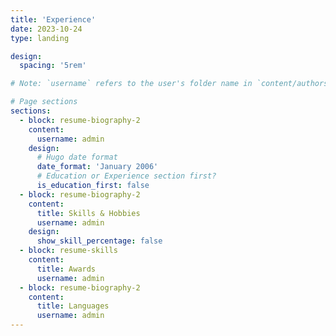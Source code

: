```yaml
---
title: 'Experience'
date: 2023-10-24
type: landing

design:
  spacing: '5rem'

# Note: `username` refers to the user's folder name in `content/authors/`

# Page sections
sections:
  - block: resume-biography-2
    content:
      username: admin
    design:
      # Hugo date format
      date_format: 'January 2006'
      # Education or Experience section first?
      is_education_first: false
  - block: resume-biography-2
    content:
      title: Skills & Hobbies
      username: admin
    design:
      show_skill_percentage: false
  - block: resume-skills
    content:
      title: Awards
      username: admin
  - block: resume-biography-2
    content:
      title: Languages
      username: admin
---
```


